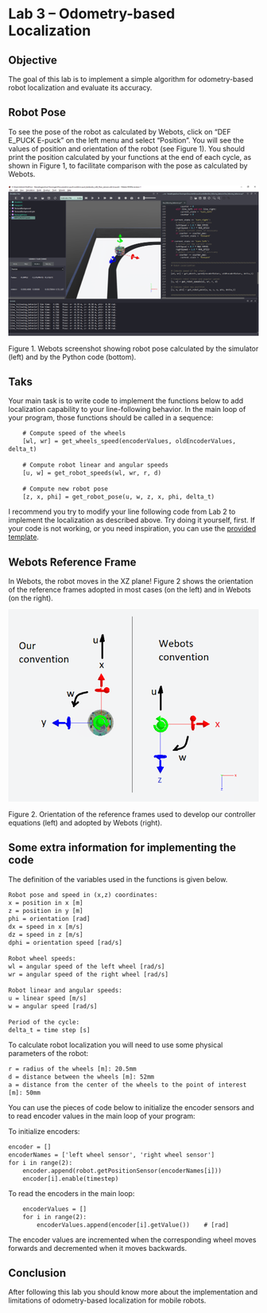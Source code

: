 # Lab 3 – Odometry-based Localization

## Objective
The goal of this lab is to implement a simple algorithm for odometry-based robot localization and evaluate its accuracy.

## Robot Pose
To see the pose of the robot as calculated by Webots, click on “DEF E_PUCK E-puck” on the left menu and select “Position”. You will see the values of position and orientation of the robot (see Figure 1). You should print the position calculated by your functions at the end of each cycle, as shown in Figure 1, to facilitate comparison with the pose as calculated by Webots.

![Robot pose in Webots](/Lab3/Webots_robot_pose.png)

Figure 1. Webots screenshot showing robot pose calculated by the simulator (left) and by the Python code (bottom).

## Taks
Your main task is to write code to implement the functions below to add localization capability to your line-following behavior. In the main loop of your program, those functions should be called in a sequence:
```
    # Compute speed of the wheels
    [wl, wr] = get_wheels_speed(encoderValues, oldEncoderValues, delta_t)
    
    # Compute robot linear and angular speeds
    [u, w] = get_robot_speeds(wl, wr, r, d)
    
    # Compute new robot pose
    [z, x, phi] = get_robot_pose(u, w, z, x, phi, delta_t)
```
I recommend you try to modify your line following code from Lab 2 to implement the localization as described above. Try doing it yourself, first. If your code is not working, or you need inspiration, you can use the [provided template](/Lab3/lab3_template.py). 

## Webots Reference Frame
In Webots, the robot moves in the XZ plane! Figure 2 shows the orientation of the reference frames adopted in most cases (on the left) and in Webots (on the right). 

![Webots Reference Frame](/Lab3/Reference_frame_convention.png) 

Figure 2. Orientation of the reference frames used to develop our controller equations (left) and adopted by Webots (right).

## Some extra information for implementing the code
The definition of the variables used in the functions is given below.

```
Robot pose and speed in (x,z) coordinates:
x = position in x [m]
z = position in y [m]
phi = orientation [rad]
dx = speed in x [m/s]
dz = speed in z [m/s]
dphi = orientation speed [rad/s]

Robot wheel speeds:
wl = angular speed of the left wheel [rad/s]
wr = angular speed of the right wheel [rad/s]

Robot linear and angular speeds:
u = linear speed [m/s]
w = angular speed [rad/s]

Period of the cycle:
delta_t = time step [s]
```

To calculate robot localization you will need to use some physical parameters of the robot:

```
r = radius of the wheels [m]: 20.5mm 
d = distance between the wheels [m]: 52mm 
a = distance from the center of the wheels to the point of interest [m]: 50mm
```

You can use the pieces of code below to initialize the encoder sensors and to read encoder values in the main loop of your program:

To initialize encoders:
```
encoder = []
encoderNames = ['left wheel sensor', 'right wheel sensor']
for i in range(2):
    encoder.append(robot.getPositionSensor(encoderNames[i]))
    encoder[i].enable(timestep)
```

To read the encoders in the main loop:
```
    encoderValues = []
    for i in range(2):
        encoderValues.append(encoder[i].getValue())    # [rad]
```
The encoder values are incremented when the corresponding wheel moves forwards and decremented when it moves backwards.

## Conclusion
After following this lab you should know more about the implementation and limitations of odometry-based localization for mobile robots.


